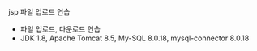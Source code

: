 jsp 파일 업로드 연습

- 파일 업로드, 다운로드 연습
- JDK 1.8, Apache Tomcat 8.5, My-SQL 8.0.18, mysql-connector 8.0.18
